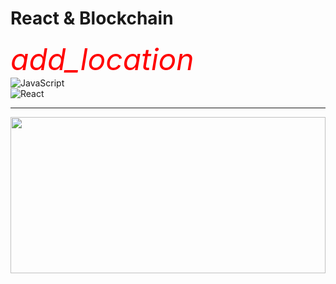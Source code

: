 
<div>
  <h1>React & Blockchain</h1>
  <i class="material-icons" style="font-size:48px;color:red">add_location</i>
</div>

<div>
    <img src="https://img.shields.io/badge/JavaScript-F7DF1E?style=for-the-badge&logo=javascript&logoColor=black" alt="JavaScript" />
</div>

<div>
    <img src="https://img.shields.io/badge/React-20232A?style=for-the-badge&logo=react&logoColor=61DAFB" alt="React"/>
</div>


<hr/>
<img style="width: 100%; height:250px;" src= "https://www.datocms-assets.com/49690/1629950670-react-suspense.png?fit=crop&fm=jpg&h=1000&w=2000"/>


